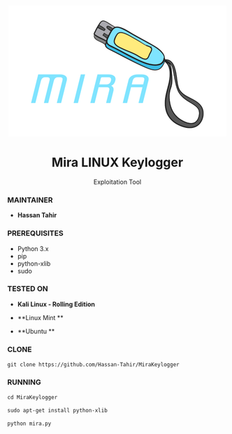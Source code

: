 <p align="center">
  <img src="https://github.com/Hassan-Tahir/mira-keylogger/blob/master/mira.png">
</p>

<h1 align="center">Mira LINUX Keylogger</h1>
<p align="center">
  Exploitation Tool
</p>

### MAINTAINER
* **Hassan Tahir** 
### PREREQUISITES

* Python 3.x 
* pip
* python-xlib
* sudo

### TESTED ON
* **Kali Linux - Rolling Edition**

* **Linux Mint **

* **Ubuntu **


### CLONE
```
git clone https://github.com/Hassan-Tahir/MiraKeylogger
```

### RUNNING

```
cd MiraKeylogger
```

```
sudo apt-get install python-xlib
```

```
python mira.py
```

